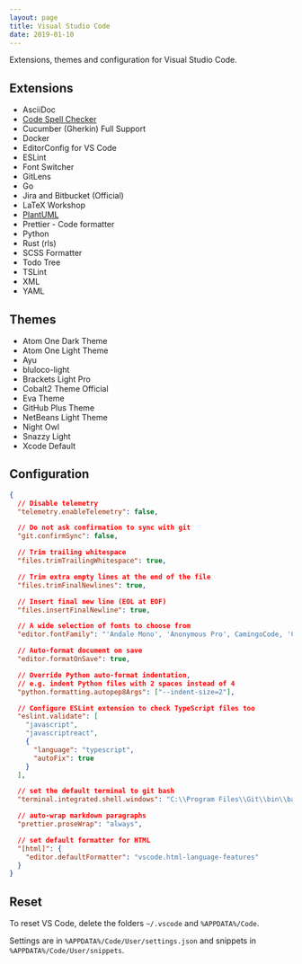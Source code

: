```yaml
---
layout: page
title: Visual Studio Code
date: 2019-01-10
---
```


Extensions, themes and configuration for Visual Studio Code.

## Extensions

- AsciiDoc
- [Code Spell Checker](https://marketplace.visualstudio.com/items?itemName=streetsidesoftware.code-spell-checker)
- Cucumber (Gherkin) Full Support
- Docker
- EditorConfig for VS Code
- ESLint
- Font Switcher
- GitLens
- Go
- Jira and Bitbucket (Official)
- LaTeX Workshop
- [PlantUML](https://github.com/qjebbs/vscode-plantuml)
- Prettier - Code formatter
- Python
- Rust (rls)
- SCSS Formatter
- Todo Tree
- TSLint
- XML
- YAML

## Themes

- Atom One Dark Theme
- Atom One Light Theme
- Ayu
- bluloco-light
- Brackets Light Pro
- Cobalt2 Theme Official
- Eva Theme
- GitHub Plus Theme
- NetBeans Light Theme
- Night Owl
- Snazzy Light
- Xcode Default

## Configuration

```json
{
  // Disable telemetry
  "telemetry.enableTelemetry": false,

  // Do not ask confirmation to sync with git
  "git.confirmSync": false,

  // Trim trailing whitespace
  "files.trimTrailingWhitespace": true,

  // Trim extra empty lines at the end of the file
  "files.trimFinalNewlines": true,

  // Insert final new line (EOL at EOF)
  "files.insertFinalNewline": true,

  // A wide selection of fonts to choose from
  "editor.fontFamily": "'Andale Mono', 'Anonymous Pro', CamingoCode, 'Cascadia Code', Consolas, 'Courier New', 'Courier Prime Code', 'DejaVu Sans Mono', 'Droid Sans Mono', 'Envy Code R', 'Fantasque Sans Mono', 'Fira Code', 'Go Mono', Hack, Iosevka, Inconsolata, 'Input Mono', 'Liberation Mono', 'Lucida Console', 'Meslo LG S', Monaco, monofur, Monoid, mononoki, 'Operator Mono Light', 'PT Mono', 'Roboto Mono', 'Source Code Pro', 'Segoe UI Mono'",

  // Auto-format document on save
  "editor.formatOnSave": true,

  // Override Python auto-format indentation,
  // e.g. indent Python files with 2 spaces instead of 4
  "python.formatting.autopep8Args": ["--indent-size=2"],

  // Configure ESLint extension to check TypeScript files too
  "eslint.validate": [
    "javascript",
    "javascriptreact",
    {
      "language": "typescript",
      "autoFix": true
    }
  ],

  // set the default terminal to git bash
  "terminal.integrated.shell.windows": "C:\\Program Files\\Git\\bin\\bash.exe",

  // auto-wrap markdown paragraphs
  "prettier.proseWrap": "always",

  // set default formatter for HTML
  "[html]": {
    "editor.defaultFormatter": "vscode.html-language-features"
  }
}
```

## Reset

To reset VS Code, delete the folders `~/.vscode` and `%APPDATA%/Code`.

Settings are in `%APPDATA%/Code/User/settings.json` and snippets in
`%APPDATA%/Code/User/snippets`.
